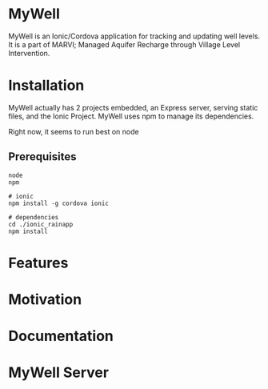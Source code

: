 # MyWell


MyWell is an Ionic/Cordova application for tracking and updating well levels. It is a part of MARVI; Managed Aquifer Recharge through Village Level Intervention.

# Installation
MyWell actually has 2 projects embedded, an Express server, serving static files, and the Ionic Project.
MyWell uses npm to manage its dependencies.

Right now, it seems to run best on node

## Prerequisites
```
node
npm

```

```
# ionic
npm install -g cordova ionic

# dependencies
cd ./ionic_rainapp
npm install
```

# Features


# Motivation

# Documentation

# MyWell Server
